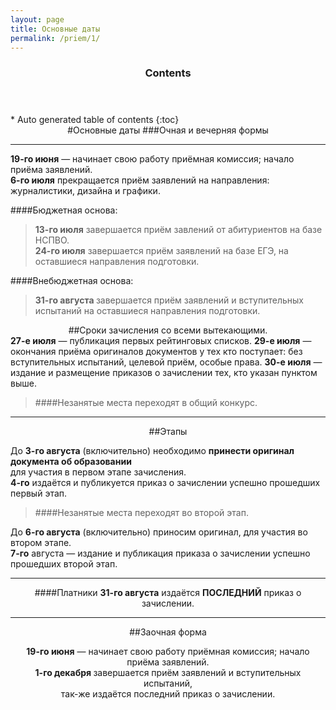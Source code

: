 ```yaml
---
layout: page
title: Основные даты
permalink: /priem/1/
---
```

<section id="table-of-contents" class="toc">
  <header>
    <h3 >Contents</h3>
  </header>
<div id="drawer" markdown="1">
*  Auto generated table of contents
{:toc}
</div>
</section><!-- /#table-of-contents -->


<center>
#Основные даты
###Очная и вечерняя формы
</center>

<hr>

<b>19-го июня</b> — начинает свою работу приёмная комиссия; начало приёма заявлений.  
<b>6-го июля</b> прекращается приём заявлений на направления: журналистики, дизайна и графики. 

####Бюджетная основа: 

><b>13-го июля</b> завершается приём завлений от абитуриентов на базе НСПВО.  
><b>24-го июля</b> завершается приём заявлений на базе ЕГЭ, на оставшиеся направления подготовки.

####Внебюджетная основа: 
><b> 31-го  августа </b> завершается приём заявлений и вступительных испытаний на оставшиеся направления подготовки.  

<center>
##Сроки зачисления со всеми вытекающими.  
</center>
<b>27-е июля</b> — публикация первых рейтинговых списков.  
<b>29-е июля</b> — окончания приёма оригиналов документов у тех кто поступает:  
без вступительных испытаний, целевой приём, особые права.  
<b>30-е июля</b> — издание и размещение приказов о зачислении тех, кто указан пунктом выше.

> ####Незанятые места переходят в общий конкурс.  

<center>
<hr>
##Этапы
</center>

До <b>3-го августа</b> (включительно) необходимо <b>принести оригинал документа об образовании</b>   
для участия в первом этапе зачисления.  
<b>4-го</b> издаётся и публикуется приказ о зачислении успешно прошедших первый этап.  

> ####Незанятые места переходят во второй этап.

До <b>6-го августа</b> (включительно) приносим оригинал, для участия во втором этапе.   
<b>7-го</b> августа — издание и публикация приказа о зачислении успешно прошедших второй этап.

<hr>
<center>
####Платники
<b>31-го августа</b> издаётся <b>ПОСЛЕДНИЙ</b> приказ о зачислении.


<hr>
##Заочная форма

<b>19-го июня</b> — начинает свою работу приёмная комиссия; начало приёма заявлений.  
<b> 1-го декабря </b> завершается приём заявлений и вступительных испытаний,  
так-же издаётся последний приказ о зачислении.
</center>
